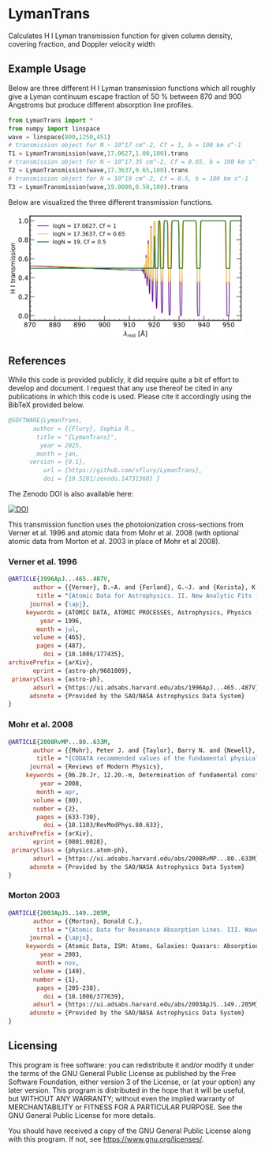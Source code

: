 # LymanTrans
Calculates H I Lyman transmission function for given column density, 
covering fraction, and Doppler velocity width

## Example Usage

Below are three different H I Lyman transmission functions which all
roughly give a Lyman continuum escape fraction of 50 % between 870 
and 900 Angstroms but produce different absorption line profiles.

``` python
from LymanTrans import *
from numpy import linspace
wave = linspace(800,1250,451)
# transmission object for N ~ 10^17 cm^-2, Cf = 1, b = 100 km s^-1
T1 = LymanTransmission(wave,17.0627,1.00,100).trans
# transmission object for N ~ 10^17.35 cm^-2, Cf = 0.65, b = 100 km s^-1
T2 = LymanTransmission(wave,17.3637,0.65,100).trans
# transmission object for N = 10^19 cm^-2, Cf = 0.5, b = 100 km s^-1
T3 = LymanTransmission(wave,19.0000,0.50,100).trans
```

Below are visualized the three different transmission functions.

<img width="480" alt="image of three different H I Lyman transmission functions for LyC escape of 50%" src="https://github.com/sflury/LymanTrans/blob/main/hi_lyman50.png">

## References

While this code is provided publicly, it did require quite a bit of effort to develop 
and document. I request that any use thereof be cited in any publications in which 
this code is used. Please cite it accordingly using the BibTeX provided below.

``` bibtex
@SOFTWARE{LymanTrans,
       author = {{Flury}, Sophia R.,
        title = "{LymanTrans}",
         year = 2025,
        month = jan,
      version = {0.1},
          url = {https://github.com/sflury/LymanTrans},
          doi = {10.5281/zenodo.14731368} }
```

The Zenodo DOI is also available here:

[![DOI](https://zenodo.org/badge/DOI/10.5281/zenodo.14731368.svg)](https://doi.org/10.5281/zenodo.14731368)


This transmission function uses the photoionization cross-sections from 
Verner et al. 1996 and atomic data from Mohr et al. 2008 (with optional
atomic data from Morton et al. 2003 in place of Mohr et al 2008).

### Verner et al. 1996
``` bibtex
@ARTICLE{1996ApJ...465..487V,
       author = {{Verner}, D.~A. and {Ferland}, G.~J. and {Korista}, K.~T. and {Yakovlev}, D.~G.},
        title = "{Atomic Data for Astrophysics. II. New Analytic Fits for Photoionization Cross Sections of Atoms and Ions}",
      journal = {\apj},
     keywords = {ATOMIC DATA, ATOMIC PROCESSES, Astrophysics, Physics - Atomic Physics},
         year = 1996,
        month = jul,
       volume = {465},
        pages = {487},
          doi = {10.1086/177435},
archivePrefix = {arXiv},
       eprint = {astro-ph/9601009},
 primaryClass = {astro-ph},
       adsurl = {https://ui.adsabs.harvard.edu/abs/1996ApJ...465..487V},
      adsnote = {Provided by the SAO/NASA Astrophysics Data System}
}
```

### Mohr et al. 2008
``` bibtex
@ARTICLE{2008RvMP...80..633M,
       author = {{Mohr}, Peter J. and {Taylor}, Barry N. and {Newell}, David B.},
        title = "{CODATA recommended values of the fundamental physical constants: 2006}",
      journal = {Reviews of Modern Physics},
     keywords = {06.20.Jr, 12.20.-m, Determination of fundamental constants, Quantum electrodynamics, Physics - Atomic Physics, Physics - Chemical Physics, Physics - Data Analysis, Statistics and Probability},
         year = 2008,
        month = apr,
       volume = {80},
       number = {2},
        pages = {633-730},
          doi = {10.1103/RevModPhys.80.633},
archivePrefix = {arXiv},
       eprint = {0801.0028},
 primaryClass = {physics.atom-ph},
       adsurl = {https://ui.adsabs.harvard.edu/abs/2008RvMP...80..633M},
      adsnote = {Provided by the SAO/NASA Astrophysics Data System}
}
```

### Morton 2003
``` bibtex
@ARTICLE{2003ApJS..149..205M,
       author = {{Morton}, Donald C.},
        title = "{Atomic Data for Resonance Absorption Lines. III. Wavelengths Longward of the Lyman Limit for the Elements Hydrogen to Gallium}",
      journal = {\apjs},
     keywords = {Atomic Data, ISM: Atoms, Galaxies: Quasars: Absorption Lines, Stars: Atmospheres, Ultraviolet: General},
         year = 2003,
        month = nov,
       volume = {149},
       number = {1},
        pages = {205-238},
          doi = {10.1086/377639},
       adsurl = {https://ui.adsabs.harvard.edu/abs/2003ApJS..149..205M},
      adsnote = {Provided by the SAO/NASA Astrophysics Data System}
}
```
## Licensing
This program is free software: you can redistribute it and/or modify it under the terms of the GNU General Public License as published by the Free Software Foundation, either version 3 of the License, or (at your option) any later version. This program is distributed in the hope that it will be useful, but WITHOUT ANY WARRANTY; without even the implied warranty of MERCHANTABILITY or FITNESS FOR A PARTICULAR PURPOSE. See the GNU General Public License for more details.

You should have received a copy of the GNU General Public License along with this program. If not, see <https://www.gnu.org/licenses/>.
